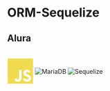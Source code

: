 <h1>ORM-Sequelize</h1>

<h2>Alura</h2>

<div style="display: inline_block"><br>
  <img align="center" alt="Js" height="60" width="60" src="https://raw.githubusercontent.com/devicons/devicon/master/icons/javascript/javascript-plain.svg">
  <img align="center" alt="MariaDB" height="60" width="60" src="https://mariadb.com/wp-content/uploads/2019/11/mariadb-logo-vert_blue-transparent-300x245.png">
   <img align="center" alt="Sequelize" height="100" width="100" src="https://cdn.jsdelivr.net/gh/devicons/devicon/icons/sequelize/sequelize-original-wordmark.svg" />
</div>
